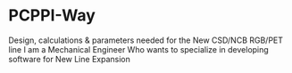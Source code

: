 # PCPPI-Way
Design, calculations &amp; parameters needed for the New CSD/NCB RGB/PET line
I am a Mechanical Engineer
Who wants to specialize in developing software for New Line Expansion

